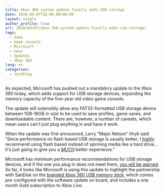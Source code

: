 ```yaml
---
title: Xbox 360 system update finally adds USB storage
date: 2010-04-07T16:06:00+00:00
layout: single
author_profile: true
url: 2010/04/07/xbox-360-system-update-finally-adds-usb-storage/
tags:
  - Game
  - Game console
  - Microsoft
  - news
  - Updates
  - Xbox 360
lang: en
categories: 
  - techblog
---
```

As expected, Microsoft has pushed out a mandatory update to the Xbox 360 today, which adds support for USB storage devices, expanding the memory capacity of the five-year old video game console.

The update will ostensibly allow any FAT32-formatted USB storage device between 1GB-16GB in size to be used to save profiles, game saves, and downloadable content. There are, however, a number of caveats, which mean users can't just plug anything in and have it work.

When the update was first announced, Larry “Major Nelson” Hryb said “Since performance on flash based USB storage is usually better, I <u><i>highly</i></u> recommend using flash based instead of spinning media like a hard drive…it's just going to give you a <u><i>MUCH</i></u> better experience.”

Microsoft has minimum performance recommendations for USB storage devices, and if the one you plug in does not meet them, [you will be warned](http://support.microsoft.com/kb/981975). So far, it looks like Microsoft is using this update to highlight the partnership with SanDisk on the [branded Xbox 360 USB memory stick](http://www.sandisk.com/products/gaming-cards/sandisk-xbox-360-usb-flash-drive), which comes pre-configured with the software update on board, and includes a one month Gold subscription to Xbox Live.